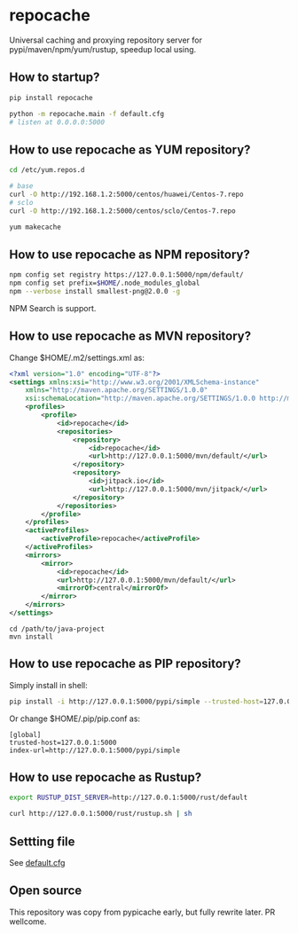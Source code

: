 # repocache
Universal caching and proxying repository server for pypi/maven/npm/yum/rustup, speedup local using.

## How to startup?
```bash
pip install repocache

python -m repocache.main -f default.cfg
# listen at 0.0.0.0:5000
```

## How to use repocache as YUM repository?
```bash
cd /etc/yum.repos.d

# base
curl -O http://192.168.1.2:5000/centos/huawei/Centos-7.repo
# sclo
curl -O http://192.168.1.2:5000/centos/sclo/Centos-7.repo

yum makecache
```

## How to use repocache as NPM repository?
```bash
npm config set registry https://127.0.0.1:5000/npm/default/
npm config set prefix=$HOME/.node_modules_global
npm --verbose install smallest-png@2.0.0 -g
```

NPM Search is support.

## How to use repocache as MVN repository?

Change $HOME/.m2/settings.xml as:
```xml
<?xml version="1.0" encoding="UTF-8"?>
<settings xmlns:xsi="http://www.w3.org/2001/XMLSchema-instance"
    xmlns="http://maven.apache.org/SETTINGS/1.0.0"
    xsi:schemaLocation="http://maven.apache.org/SETTINGS/1.0.0 http://maven.apache.org/xsd/settings-1.0.0.xsd">
    <profiles>
        <profile>
            <id>repocache</id>
            <repositories>
                <repository>
                    <id>repocache</id>
                    <url>http://127.0.0.1:5000/mvn/default/</url>
                </repository>
                <repository>
                    <id>jitpack.io</id>
                    <url>http://127.0.0.1:5000/mvn/jitpack/</url>
                </repository>
            </repositories>
        </profile>
    </profiles>
    <activeProfiles>
        <activeProfile>repocache</activeProfile>
    </activeProfiles>
    <mirrors>
        <mirror>
            <id>repocache</id>
            <url>http://127.0.0.1:5000/mvn/default/</url>
            <mirrorOf>central</mirrorOf>
        </mirror>
    </mirrors>
</settings>
```

```shell
cd /path/to/java-project
mvn install
```



## How to use repocache as PIP repository?
Simply install in shell:
```bash
pip install -i http://127.0.0.1:5000/pypi/simple --trusted-host=127.0.0.1:5000 click==7.1.2
```

Or change $HOME/.pip/pip.conf as:
```
[global]
trusted-host=127.0.0.1:5000
index-url=http://127.0.0.1:5000/pypi/simple
```

## How to use repocache as Rustup?
```bash
export RUSTUP_DIST_SERVER=http://127.0.0.1:5000/rust/default

curl http://127.0.0.1:5000/rust/rustup.sh | sh
```


## Settting file
See [default.cfg](default.cfg)


## Open source
This repository was copy from pypicache early, but fully rewrite later.
PR wellcome.
